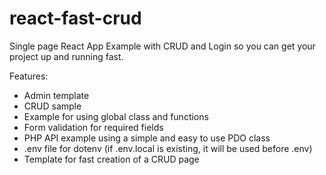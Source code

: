 # react-fast-crud
Single page React App Example with CRUD and Login so you can get your project up and running fast.

Features:
- Admin template
- CRUD sample
- Example for using global class and functions
- Form validation for required fields
- PHP API example using a simple and easy to use PDO class
- .env file for dotenv (if .env.local is existing, it will be used before .env)
- Template for fast creation of a CRUD page